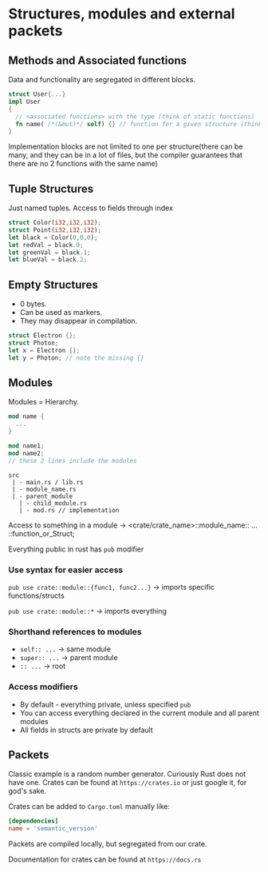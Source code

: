 # Structures, modules and external packets

## Methods and Associated functions
Data and functionality are segregated in different blocks.
```rust
struct User{...}
impl User
{
  // <associated functions> with the type (think of static functions)
  fn name( /*(&mut)*/ self) {} // function for a given structure (think of instance methods)
}
```
Implementation blocks are not limited to one per structure(there can be many, and they can be in a lot of files, but the compiler guarantees that there are no 2 functions with the same name)

## Tuple Structures
Just named tuples. Access to fields through index
```rust
struct Color(i32,i32,i32);
struct Point(i32,i32,i32);
let black = Color(0,0,0);
let redVal = black.0;
let greenVal = black.1;
let blueVal = black.2;
```

## Empty Structures
- 0 bytes.
- Can be used as markers.
- They may disappear in compilation.

```rust
struct Electron {};
struct Photon;
let x = Electron {};
let y = Photon; // note the missing {}
```

## Modules
Modules = Hierarchy.
```rust
mod name {
  ...
}
```

```rust
mod name1;
mod name2;
// these 2 lines include the modules
```
```
src
 | - main.rs / lib.rs
 | - module_name.rs
 | - parent_module
   | - child_module.rs
   | - mod.rs // implementation
```

Access to something in a module -> <crate/crate_name>::module_name:: ... ::function_or_Struct;

Everything public in rust has `pub` modifier

### Use syntax for easier access
`pub use crate::module::{func1, func2...}` -> imports specific functions/structs

`pub use crate::module::*` -> imports everything

### Shorthand references to modules
- `self:: ...` -> same module
- `super:: ...` -> parent module
- `:: ...` -> root

### Access modifiers
- By default - everything private, unless specified `pub`
- You can access everything declared in the current module and all parent modules
- All fields in structs are private by default

## Packets
Classic example is a random number generator. Curiously Rust does not have one. Crates can be found at `https://crates.io` or just google it, for god's sake.

Crates can be added to `Cargo.toml` manually like:
```toml
[dependencies]
name = 'semantic_version'
```
Packets are compiled locally, but segregated from our crate.

Documentation for crates can be found at `https://docs.rs`

